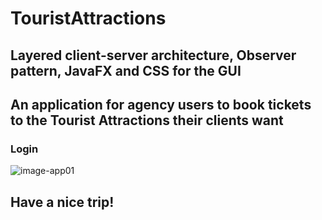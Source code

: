# TouristAttractions

## Layered client-server architecture, Observer pattern, JavaFX and CSS for the GUI

## An application for agency users to book tickets to the Tourist Attractions their clients want


### Login

![image-app01](https://user-images.githubusercontent.com/57533863/114193107-de417100-9956-11eb-917d-fc4b0406c139.png)

## Have a nice trip!
